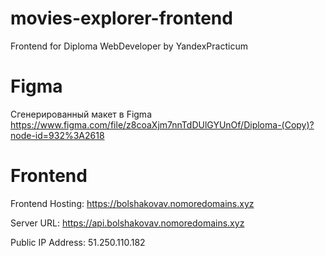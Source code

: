 # movies-explorer-frontend
Frontend for Diploma WebDeveloper by YandexPracticum


# Figma
Сгенерированный макет в Figma
https://www.figma.com/file/z8coaXjm7nnTdDUlGYUnOf/Diploma-(Copy)?node-id=932%3A2618

# Frontend
Frontend Hosting: https://bolshakovav.nomoredomains.xyz

Server URL: https://api.bolshakovav.nomoredomains.xyz

Public IP Address: 51.250.110.182
